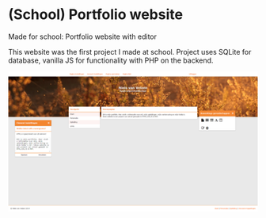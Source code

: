 # (School) Portfolio website
Made for school: Portfolio website with editor

This website was the first project I made at school.
Project uses SQLite for database, vanilla JS for functionality with PHP on the backend.

![Screenshot](/screenshot.png)
